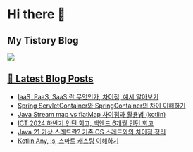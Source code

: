 # Hi there 👋

## My Tistory Blog

<p>
    <a href="https://kylo8.tistory.com"><img src="https://img.shields.io/badge/Tistory-000000?style=flat-square&logo=Tistory&logoColor=white"/>
</p>

## 📕 Latest Blog Posts

<ul><li><a href='https://kylo8.tistory.com/entry/IaaS-PaaS-SaaS-%EB%9E%80-%EB%AC%B4%EC%97%87%EC%9D%B8%EA%B0%80-%EC%B0%A8%EC%9D%B4%EC%A0%90-%EC%98%88%EC%8B%9C-%EC%95%8C%EC%95%84%EB%B3%B4%EA%B8%B0' target='_blank'>IaaS, PaaS, SaaS 란 무엇인가, 차이점, 예시 알아보기</a></li><li><a href='https://kylo8.tistory.com/entry/Spring-ServletContainer%EC%99%80-SpringContainer%EC%9D%98-%EC%B0%A8%EC%9D%B4-%EC%9D%B4%ED%95%B4%ED%95%98%EA%B8%B0' target='_blank'>Spring ServletContainer와 SpringContainer의 차이 이해하기</a></li><li><a href='https://kylo8.tistory.com/entry/Java-Stream-map-vs-flatMap-%EC%B0%A8%EC%9D%B4%EC%A0%90%EA%B3%BC-%ED%99%9C%EC%9A%A9%EB%B2%95-kotlin' target='_blank'>Java Stream map vs flatMap 차이점과 활용법 (kotlin)</a></li><li><a href='https://kylo8.tistory.com/entry/ICT-2024-%ED%95%98%EB%B0%98%EA%B8%B0-%EC%9D%B8%ED%84%B4-%ED%9A%8C%EA%B3%A0-%EB%B0%B1%EC%97%94%EB%93%9C-6%EA%B0%9C%EC%9B%94-%EC%9D%B8%ED%84%B4-%ED%9A%8C%EA%B3%A0' target='_blank'>ICT 2024 하반기 인턴 회고, 백엔드 6개월 인턴 회고</a></li><li><a href='https://kylo8.tistory.com/entry/Java-21-%EA%B0%80%EC%83%81-%EC%8A%A4%EB%A0%88%EB%93%9C%EB%9E%80-%EA%B8%B0%EC%A1%B4-OS-%EC%8A%A4%EB%A0%88%EB%93%9C%EC%99%80%EC%9D%98-%EC%B0%A8%EC%9D%B4%EC%A0%90-%EC%A0%95%EB%A6%AC' target='_blank'>Java 21 가상 스레드란? 기존 OS 스레드와의 차이점 정리</a></li><li><a href='https://kylo8.tistory.com/entry/Kotlin-Any-is-%EC%8A%A4%EB%A7%88%ED%8A%B8-%EC%BA%90%EC%8A%A4%ED%8C%85-%EC%9D%B4%ED%95%B4%ED%95%98%EA%B8%B0' target='_blank'>Kotlin Any, is, 스마트 캐스팅 이해하기</a></li></ul>